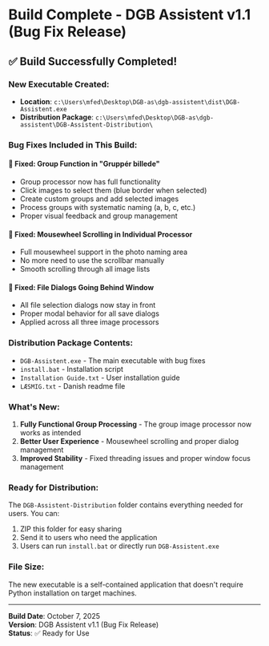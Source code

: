 # Build Complete - DGB Assistent v1.1 (Bug Fix Release)

## ✅ Build Successfully Completed!

### New Executable Created:
- **Location**: `c:\Users\mfed\Desktop\DGB-as\dgb-assistent\dist\DGB-Assistent.exe`
- **Distribution Package**: `c:\Users\mfed\Desktop\DGB-as\dgb-assistent\DGB-Assistent-Distribution\`

### Bug Fixes Included in This Build:

#### 🔧 **Fixed: Group Function in "Gruppér billede"**
- Group processor now has full functionality
- Click images to select them (blue border when selected)
- Create custom groups and add selected images
- Process groups with systematic naming (a, b, c, etc.)
- Proper visual feedback and group management

#### 🔧 **Fixed: Mousewheel Scrolling in Individual Processor**
- Full mousewheel support in the photo naming area
- No more need to use the scrollbar manually
- Smooth scrolling through all image lists

#### 🔧 **Fixed: File Dialogs Going Behind Window**
- All file selection dialogs now stay in front
- Proper modal behavior for all save dialogs
- Applied across all three image processors

### Distribution Package Contents:
- `DGB-Assistent.exe` - The main executable with bug fixes
- `install.bat` - Installation script
- `Installation Guide.txt` - User installation guide
- `LÆSMIG.txt` - Danish readme file

### What's New:
1. **Fully Functional Group Processing** - The group image processor now works as intended
2. **Better User Experience** - Mousewheel scrolling and proper dialog management
3. **Improved Stability** - Fixed threading issues and proper window focus management

### Ready for Distribution:
The `DGB-Assistent-Distribution` folder contains everything needed for users. You can:
1. ZIP this folder for easy sharing
2. Send it to users who need the application
3. Users can run `install.bat` or directly run `DGB-Assistent.exe`

### File Size:
The new executable is a self-contained application that doesn't require Python installation on target machines.

---
**Build Date**: October 7, 2025  
**Version**: DGB Assistent v1.1 (Bug Fix Release)  
**Status**: ✅ Ready for Use